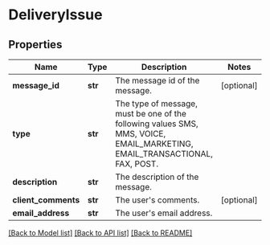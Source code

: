 # DeliveryIssue

## Properties
Name | Type | Description | Notes
------------ | ------------- | ------------- | -------------
**message_id** | **str** | The message id of the message. | [optional] 
**type** | **str** | The type of message, must be one of the following values SMS, MMS, VOICE, EMAIL_MARKETING, EMAIL_TRANSACTIONAL, FAX, POST. | 
**description** | **str** | The description of the message. | 
**client_comments** | **str** | The user&#39;s comments. | [optional] 
**email_address** | **str** | The user&#39;s email address. | 

[[Back to Model list]](../README.md#documentation-for-models) [[Back to API list]](../README.md#documentation-for-api-endpoints) [[Back to README]](../README.md)


